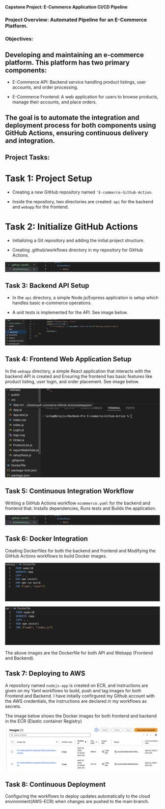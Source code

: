 #### Capstone Project: E-Commerce Application CI/CD Pipeline

### Project Overview: Automated Pipeline for an E-Commerce Platform.

### Objectives: 

## Developing and maintaining an e-commerce platform. This platform has two primary components:

 - E-Commerce API: Backend service handling product listings, user accounts, and order processing. 

 - E-Commerce Frontend: A web application for users to browse products, manage their accounts, and place orders.
 
## The goal is to automate the integration and deployment process for both components using GitHub Actions, ensuring continuous delivery and integration.


## Project Tasks: 

# Task 1: Project Setup 

- Creating a new GitHub repository named `'E-commerce-Github-Action`.

- Inside the repository, two directories are created: `api` for the backend and `webapp` for the frontend. 
 
 # Task 2: Initialize GitHub Actions 
 
- Initializing a Git repository and adding the initial project structure. 
 
- Creating .github/workflows directory in my repository for GitHub Actions.

![alt text](images/ecommerce-yaml.png)

## Task 3: Backend API Setup

-  In the `api` directory, a simple Node.js/Express application is setup which handles basic e-commerce operations.

-  A unit tests is implemented for the API.   See image below.

![alt text](images/api-nodejs.png)


## Task 4: Frontend Web Application Setup

 In the `webapp` directory, a simple React application that interacts with the backend API is created and Ensuring the frontend has basic features like  
   product listing, user login, and order placement. See image below.

 ![alt text](images/webapp-frontend.png)  


## Task 5: Continuous Integration Workflow

 Writting a GitHub Actions workflow `ecommerce.yaml` for the backend and frontend that: Installs dependencies, Runs tests and Builds the application.

![alt text](images/ecommerce-yaml.png)

## Task 6: Docker Integration 

Creating Dockerfiles for both the backend and frontend and Modifying the GitHub Actions workflows to build Docker images.

![alt text](images/Dockerfile-frontend.png)

![alt text](images/Dockerfile-backend.png)

The above images are the Dockerfile for both API and Webapp (Frontend and Backend).

## Task 7: Deploying to AWS

A repository named `nodejs-app` is created on ECR, and instructions are given on my Yaml workflows to build, push and tag images for both Frontend and Backend. I have initailly confirgured my Github account with the AWS credentials, the instructions are declared in my workflows as secrets.

The image below shows the Docker images for both frontend and backend in the ECR (Elastic container Registry)

![alt text](images/Ecr-Images.png)

## Task 8: Continuous Deployment

Configuring the workflows to deploy updates automatically to the cloud environment(AWS-ECR) when changes are pushed to the main branch.